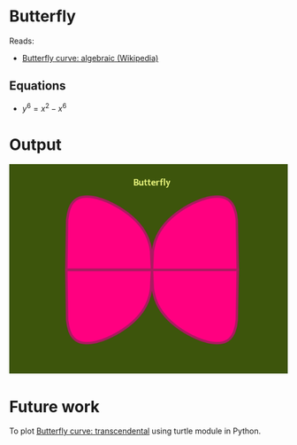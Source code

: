 # Butterfly

Reads:
- [Butterfly curve: algebraic (Wikipedia)](https://en.wikipedia.org/wiki/Butterfly_curve_(algebraic))

## Equations
- $y^{6}=x^{2}-x^{6}$

# Output

![butterfly curve](butterfly.png)

# Future work

To plot [Butterfly curve: transcendental](https://en.wikipedia.org/wiki/Butterfly_curve_(transcendental)) using turtle module in Python.